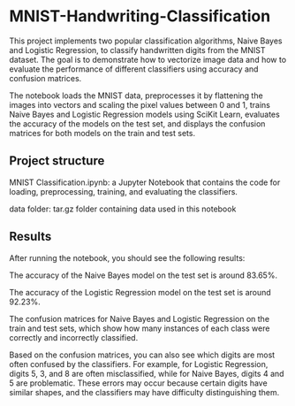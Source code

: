 # MNIST-Handwriting-Classification
This project implements two popular classification algorithms, Naive Bayes and Logistic Regression, to classify handwritten digits from the MNIST dataset. The goal is to demonstrate how to vectorize image data and how to evaluate the performance of different classifiers using accuracy and confusion matrices.


The notebook loads the MNIST data, preprocesses it by flattening the images into vectors and scaling the pixel values between 0 and 1, trains Naive Bayes and Logistic Regression models using SciKit Learn, evaluates the accuracy of the models on the test set, and displays the confusion matrices for both models on the train and test sets.


## Project structure
MNIST Classification.ipynb: a Jupyter Notebook that contains the code for loading, preprocessing, training, and evaluating the classifiers.

data folder: tar.gz folder containing data used in this notebook


## Results
After running the notebook, you should see the following results:

The accuracy of the Naive Bayes model on the test set is around 83.65%.

The accuracy of the Logistic Regression model on the test set is around 92.23%.

The confusion matrices for Naive Bayes and Logistic Regression on the train and test sets, which show how many instances of each class were correctly and incorrectly classified.


Based on the confusion matrices, you can also see which digits are most often confused by the classifiers. For example, for Logistic Regression, digits 5, 3, and 8 are often misclassified, while for Naive Bayes, digits 4 and 5 are problematic. These errors may occur because certain digits have similar shapes, and the classifiers may have difficulty distinguishing them.
